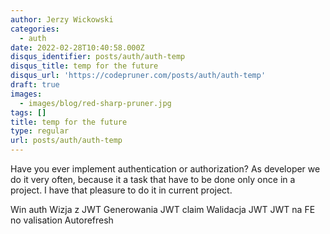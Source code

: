 ```yaml
---
author: Jerzy Wickowski
categories:
  - auth
date: 2022-02-28T10:40:58.000Z
disqus_identifier: posts/auth/auth-temp
disqus_title: temp for the future
disqus_url: 'https://codepruner.com/posts/auth/auth-temp'
draft: true
images:
  - images/blog/red-sharp-pruner.jpg
tags: []
title: temp for the future
type: regular
url: posts/auth/auth-temp
---
```


Have you ever implement authentication or authorization? As developer we do it very often, because it a task that have to be done only once in a project. I have that pleasure to do it in current project. 



Win auth
Wizja z JWT
Generowania JWT claim
Walidacja JWT
JWT na FE no valisation
Autorefresh
